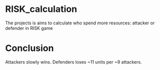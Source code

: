 # RISK_calculation
The projects is aims to calculate who spend more resources: attacker or defender in RISK game

# Conclusion
Attackers slowly wins. Defenders loses ~11 units per ~9 attackers. 